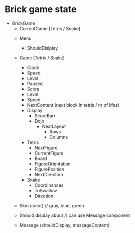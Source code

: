 # Brick game state
* BrickGame
    - CurrentGame [Tetris / Snake]
    * Menu 
        - ShouldDislplay
    * Game (Tetris / Snake)
        - Clock
        - Speed
        - Level
        - Paused
        - Score
        - Level
        - Speed
        - NextContent (next block in tetris / nr of lifes)
        * Display
            * ScoreBarr
            * Dojo
                * NextLayout
                    - Rows
                    - Columns
        * Tetris
            - NextFigure
            - CurrentFigure
            - Board
            - FigureOrientation
            - FigurePosition
            - NextDirection
        * Snake
            - Coordinances
            - ToSwallow
            - Direction

    * Skin (color) // gray, blue, green
    * Should display about // can use Message component
    * Message (shouldDisplay, messageContent)